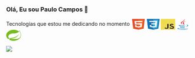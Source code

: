 ### Olá, Eu sou Paulo Campos :wave:
Tecnologias que estou me dedicando no momento <img align="center" alt="" height="30" width="40" src="https://raw.githubusercontent.com/devicons/devicon/master/icons/html5/html5-original.svg"><img align="center" alt="" height="30" width="40" src="https://raw.githubusercontent.com/devicons/devicon/master/icons/css3/css3-original.svg"><img align="center" alt="" height="30" width="40" src="https://raw.githubusercontent.com/devicons/devicon/master/icons/javascript/javascript-original.svg"><img align="center" alt="" height="30" width="40" src="https://raw.githubusercontent.com/devicons/devicon/master/icons/java/java-original.svg"><img align="center" alt="" height="30" width="40" src="https://raw.githubusercontent.com/devicons/devicon/master/icons/spring/spring-original.svg">

<a href="https://www.linkedin.com/in/paulocamposj/" target="_blank"><img src="https://img.shields.io/badge/-LinkedIn-%230077B5?style=for-the-badge&logo=linkedin&logoColor=white" target="_blank"></a>

